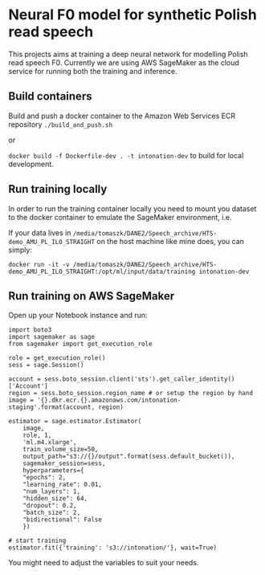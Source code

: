 # Neural F0 model for synthetic Polish read speech
This projects aims at training a deep neural network for modelling Polish read speech F0.
Currently we are using AWS SageMaker as the cloud service for running both the training and
inference. 

## Build containers
Build and push a docker container to the Amazon Web Services ECR repository
`./build_and_push.sh`

or 

`docker build -f Dockerfile-dev . -t intonation-dev`
to build for local development.

## Run training locally
In order to run the training container locally you need to mount you dataset to the docker container to emulate the SageMaker environment, i.e.

If your data lives in `/media/tomaszk/DANE2/Speech_archive/HTS-demo_AMU_PL_ILO_STRAIGHT` on the host machine like mine does, you can simply:

`docker run -it -v /media/tomaszk/DANE2/Speech_archive/HTS-demo_AMU_PL_ILO_STRAIGHT:/opt/ml/input/data/training intonation-dev`

## Run training on AWS SageMaker

Open up your Notebook instance and run:
```
import boto3
import sagemaker as sage
from sagemaker import get_execution_role

role = get_execution_role()
sess = sage.Session()

account = sess.boto_session.client('sts').get_caller_identity()['Account']
region = sess.boto_session.region_name # or setup the region by hand
image = '{}.dkr.ecr.{}.amazonaws.com/intonation-staging'.format(account, region)

estimator = sage.estimator.Estimator(
    image,
    role, 1,
    'ml.m4.xlarge',
    train_volume_size=50,
    output_path="s3://{}/output".format(sess.default_bucket()),
    sagemaker_session=sess,
    hyperparameters={
    "epochs": 2,
    "learning_rate": 0.01,
    "num_layers": 1,
    "hidden_size": 64,
    "dropout": 0.2,
    "batch_size": 2,
    "bidirectional": False
    })

# start training
estimator.fit({'training': 's3://intonation/'}, wait=True)
```

You might need to adjust the variables to suit your needs.